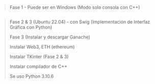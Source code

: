 >Fase 1 - Puede ser en Windows (Modo solo consola con C++)
##
>Fase 2 & 3 (Ubuntu 22.04) - con Swig (Implementación de Interfaz Gráfica con Python)
>
>Fase 3 (Instalar y descargar Ganache)
>
>Instalar Web3, ETH (ethereum)
>
>Instalar TKinter (Fase 2 & 3)
>
>Instalar compilador de C++
>
>Se uso Python 3.10.6
